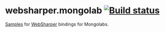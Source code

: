 # websharper.mongolab [![Build status](https://ci.appveyor.com/api/projects/status/vhi4drdgckjgq950?svg=true)](https://ci.appveyor.com/project/IntelliFactory/websharper-mongolab-samples)

[Samples][samp] for [WebSharper][ws] bindings for Mongolabs.

[samp]: https://dotnet-websharper.github.io/MongoLab
[ws]: https://websharper.com/
